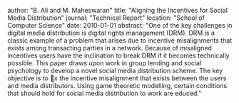 author: "B. Ali and M. Maheswaran"
title: "Aligning the Incentives for Social Media Distribution"
journal: "Technical Report"
location: "School of Computer Science"
date: 2010-01-01
abstract: "One of the key challenges in digital media distribution is digital rights management (DRM). DRM is a classic example of a problem that arises due to incentive misalignments that exists among transacting parties in a network. Because of misaligned incentives users have the inclination to break DRM if it becomes technically possible. This paper draws upon work in group lending and social psychology to develop a novel social media distribution scheme. The key objective is to x the incentive misalignment that exists between the users and media distributors. Using game theoretic modelling, certain conditions that should hold for social media distribution to work are educed."